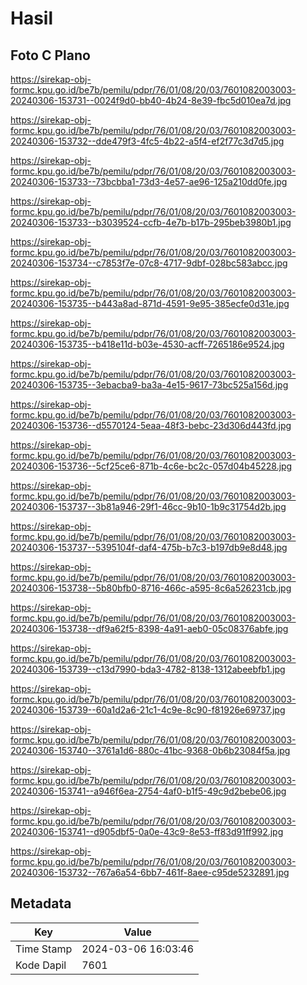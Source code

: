 # Hasil

## Foto C Plano

https://sirekap-obj-formc.kpu.go.id/be7b/pemilu/pdpr/76/01/08/20/03/7601082003003-20240306-153731--0024f9d0-bb40-4b24-8e39-fbc5d010ea7d.jpg

https://sirekap-obj-formc.kpu.go.id/be7b/pemilu/pdpr/76/01/08/20/03/7601082003003-20240306-153732--dde479f3-4fc5-4b22-a5f4-ef2f77c3d7d5.jpg

https://sirekap-obj-formc.kpu.go.id/be7b/pemilu/pdpr/76/01/08/20/03/7601082003003-20240306-153733--73bcbba1-73d3-4e57-ae96-125a210dd0fe.jpg

https://sirekap-obj-formc.kpu.go.id/be7b/pemilu/pdpr/76/01/08/20/03/7601082003003-20240306-153733--b3039524-ccfb-4e7b-b17b-295beb3980b1.jpg

https://sirekap-obj-formc.kpu.go.id/be7b/pemilu/pdpr/76/01/08/20/03/7601082003003-20240306-153734--c7853f7e-07c8-4717-9dbf-028bc583abcc.jpg

https://sirekap-obj-formc.kpu.go.id/be7b/pemilu/pdpr/76/01/08/20/03/7601082003003-20240306-153735--b443a8ad-871d-4591-9e95-385ecfe0d31e.jpg

https://sirekap-obj-formc.kpu.go.id/be7b/pemilu/pdpr/76/01/08/20/03/7601082003003-20240306-153735--b418e11d-b03e-4530-acff-7265186e9524.jpg

https://sirekap-obj-formc.kpu.go.id/be7b/pemilu/pdpr/76/01/08/20/03/7601082003003-20240306-153735--3ebacba9-ba3a-4e15-9617-73bc525a156d.jpg

https://sirekap-obj-formc.kpu.go.id/be7b/pemilu/pdpr/76/01/08/20/03/7601082003003-20240306-153736--d5570124-5eaa-48f3-bebc-23d306d443fd.jpg

https://sirekap-obj-formc.kpu.go.id/be7b/pemilu/pdpr/76/01/08/20/03/7601082003003-20240306-153736--5cf25ce6-871b-4c6e-bc2c-057d04b45228.jpg

https://sirekap-obj-formc.kpu.go.id/be7b/pemilu/pdpr/76/01/08/20/03/7601082003003-20240306-153737--3b81a946-29f1-46cc-9b10-1b9c31754d2b.jpg

https://sirekap-obj-formc.kpu.go.id/be7b/pemilu/pdpr/76/01/08/20/03/7601082003003-20240306-153737--5395104f-daf4-475b-b7c3-b197db9e8d48.jpg

https://sirekap-obj-formc.kpu.go.id/be7b/pemilu/pdpr/76/01/08/20/03/7601082003003-20240306-153738--5b80bfb0-8716-466c-a595-8c6a526231cb.jpg

https://sirekap-obj-formc.kpu.go.id/be7b/pemilu/pdpr/76/01/08/20/03/7601082003003-20240306-153738--df9a62f5-8398-4a91-aeb0-05c08376abfe.jpg

https://sirekap-obj-formc.kpu.go.id/be7b/pemilu/pdpr/76/01/08/20/03/7601082003003-20240306-153739--c13d7990-bda3-4782-8138-1312abeebfb1.jpg

https://sirekap-obj-formc.kpu.go.id/be7b/pemilu/pdpr/76/01/08/20/03/7601082003003-20240306-153739--60a1d2a6-21c1-4c9e-8c90-f81926e69737.jpg

https://sirekap-obj-formc.kpu.go.id/be7b/pemilu/pdpr/76/01/08/20/03/7601082003003-20240306-153740--3761a1d6-880c-41bc-9368-0b6b23084f5a.jpg

https://sirekap-obj-formc.kpu.go.id/be7b/pemilu/pdpr/76/01/08/20/03/7601082003003-20240306-153741--a946f6ea-2754-4af0-b1f5-49c9d2bebe06.jpg

https://sirekap-obj-formc.kpu.go.id/be7b/pemilu/pdpr/76/01/08/20/03/7601082003003-20240306-153741--d905dbf5-0a0e-43c9-8e53-ff83d91ff992.jpg

https://sirekap-obj-formc.kpu.go.id/be7b/pemilu/pdpr/76/01/08/20/03/7601082003003-20240306-153732--767a6a54-6bb7-461f-8aee-c95de5232891.jpg


## Metadata

| Key        | Value               |
| ---------- | ------------------- |
| Time Stamp | 2024-03-06 16:03:46 |
| Kode Dapil | 7601                |




